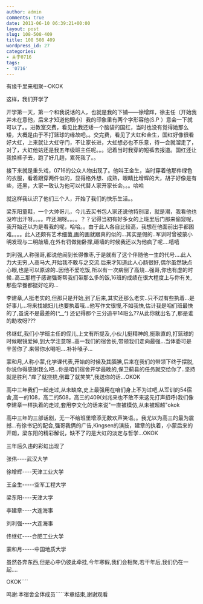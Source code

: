 ```yaml
---
author: admin
comments: true
date: 2011-06-10 06:39:21+00:00
layout: post
slug: 108-508-409
title: 108 508 409
wordpress_id: 27
categories:
- 关于0716
tags:
- '0716'
---
```


有缘千里来相聚···OKOK






这样，我们开学了

开学第一天，第一个和我说话的人，也就是我的下铺——徐增辉，徐主任（开始我并未在意他，后来才知道他眼小）我的印象里有两个字形容他(S.P ）意会一下就可以了。。进教室交费，看见比我还矮一个脑袋的国红，当时也没有觉得她那么矮，大概是由于不打篮球的缘故吧。。交完费，看见了大虹和金生，国红好像很看好大虹，上来就让大虹守门，不让家长进，大虹想必也不乐意，待一会就溜走了，对了，大虹他姑还是我五年级班主任呢。。。记着当时我穿的短裤去报道。国红还让我换裤子去，跑了好几趟，累死我了。。

接下来就是重头戏，0716的公众人物出现了。他叫王金生，当时穿着他那件绿色的衣服，看着跟穿两件似的，显得格外想、成熟，眼睛比增辉的大，胡子好像是有些，还黑，大家一致认为他可以代替人家开家长会。。。哈哈

就这样我认识了他们三个人，开始了我们的快乐生活。。

梁东阳童鞋，一个大帅哥儿，今儿去买书包人家还说他特别湿，就是潮，我看他也没咋出汗呀。。。。咋还潮呀。。。。？？记得当初有好多女的上班里后门那来偷窥呢，我开始还以为是看我的呢，哈哈。。由于此人各自比较高，我想在他面前出手都困难。。。。此人还颇有艺术细菌,画的画就跟真的似的...其实是假的..军训时曾被蒙小明发现与二明敲墙,在外有罚做俯卧撑,砸墙的时候我还以为他疯了呢....嘻嘻

刘利强,人称强哥,都说他闹到长得像枣,于是就有了这个伴随他一生的代号....此人力大无穷,人高马大,开始我不敢与之交流.后来才知道此人心肠很好,偶尔虽然缺点心眼,也是可以原谅的..因他不爱吃饭,所以有一次病倒了高烧...强哥,你也有虚的时候..高三那程子感谢强哥帮我们带那么多的饭,16班的成绩在很大程度上与你有关,那些早餐都挺好吃的...

李建章,人挺老实的,但那只是开始,到了后来,其实还那么老实..只不过有些执着...是好事儿...将来找媳妇儿也要执着哦...他写作文很慢,不如我快,估计我是咱们班最快的了,虽说不是最差的(*^__^*) 还记得那个三分追平14班么??从此你就出名了,那是谁的助攻呀???

佟继虹,我们小学班主任的侄儿,上文有所提及,小伙儿挺精神的,挺耿直的,打篮球的时候眼镜爱掉,到大学注意呀..高一我们的宿舍长,带领我们走向最强...当体委可是辛苦你了.来带你水喝吧....补补嗓子...

蒙和月,人称小蒙,化学课代表,开始的时候及其腼腆,后来在我们的带领下终于摆脱,你说你得感谢我么吧...你是咱们宿舍开学最晚的,保卫蓟县的任务就交给你了..坚持就是胜利."痒了就挠挠,倒霉了就笑笑",我送你的话...OKOK





高中三年我们一起走过,从未缺席,史上最强用在咱们身上不为过吧,从军训的54宿舍,高一的108，高二的508，高三的409(刘兆来也不敢不来这先打声招呼)我们像李建章一样执着的走过,套用李文化的话来说"一直被模仿,从未被超越"okok

高中三年的三部话剧，无一不给班里增添无数欢声笑语。。我尤以为高三的最为震撼...有徐书记的配合,强哥我俩的广告,Kingsen的演技，建章的执着，小蒙后来的开朗，梁东阳的精彩解说，缺不了的是大虹的淡定与哲学...OKOK

三年后久违的彩虹出现了

张伟----武汉大学

徐增辉----天津工业大学

王金生-----空军工程大学

梁东阳----天津大学

李建章----大连海事

刘利强----大连海事

佟继虹----合肥工业大学

蒙和月-----中国地质大学

虽然各奔东西,但是心中仍彼此牵挂,今年寒假,我们会相聚,若干年后,我们仍在一起....

OKOK````









鸣谢:本宿舍全体成员`````本章结束,谢谢观看







